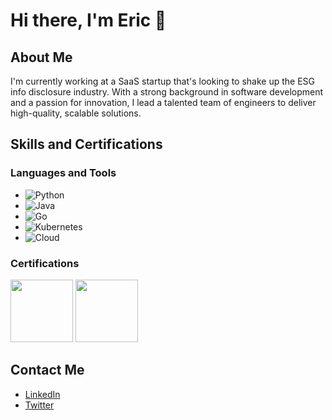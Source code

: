 # Hi there, I'm Eric 👋

## About Me
I'm currently working at a SaaS startup that's looking to shake up the ESG info disclosure industry. With a strong background in software development and a passion for innovation, I lead a talented team of engineers to deliver high-quality, scalable solutions.

## Skills and Certifications

### Languages and Tools
- ![Python](https://img.shields.io/badge/-Python-3776AB?logo=python&logoColor=white&style=plastic)
- ![Java](https://img.shields.io/badge/Java-ED8B00?style=plastic&logo=java&logoColor=white)
- ![Go](https://img.shields.io/badge/Go-00ADD8?style=plastic&logo=go&logoColor=white)
- ![Kubernetes](https://img.shields.io/badge/Kubernetes-326CE5?style=plastic&logo=kubernetes&logoColor=white)
- ![Cloud](https://img.shields.io/badge/Cloud-0089D6?style=plastic&logo=cloud&logoColor=white)


### Certifications
<p>
  <img src="https://images.credly.com/size/100x100/images/4e3d6f9f-55d7-4ea7-b0e6-f4d4ff543e22/image.png" width="100" height="100" />
  <img src="https://api.accredible.com/v1/frontend/credential_website_embed_image/badge/107193483" width="100" height="100" />
</p>

## Contact Me
- [LinkedIn](https://www.linkedin.com/in/eric-shen-96bbb6148/)
- [Twitter](https://x.com/ericjeee)
